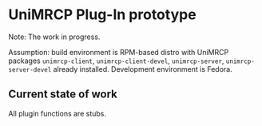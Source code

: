 # UniMRCP Plug-In prototype
Note: The work in progress.

Assumption: build environment is RPM-based distro with UniMRCP packages `unimrcp-client`, `unimrcp-client-devel`, `unimrcp-server`, `unimrcp-server-devel` already installed.
Development environment is Fedora.

## Current state of work
All plugin functions are stubs. 